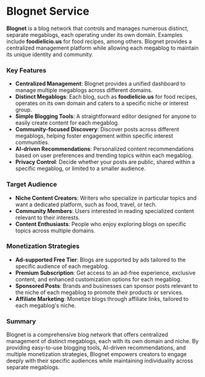 # Blognet Service

**Blognet** is a blog network that controls and manages numerous distinct,
separate megablogs,
each operating under its own domain. Examples include **foodielicio.us** for food recipes,
among others. Blognet provides a centralized management platform while allowing each megablog to maintain its unique identity and community.

### Key Features

- **Centralized Management**: Blognet provides a unified dashboard to manage multiple megablogs across different domains.
- **Distinct Megablogs**: Each blog, such as **foodielicio.us** for food recipes, operates on its own domain and caters to a specific niche or interest group.
- **Simple Blogging Tools**: A straightforward editor designed for anyone to easily create content for each megablog.
- **Community-focused Discovery**: Discover posts across different megablogs, helping foster engagement within specific interest communities.
- **AI-driven Recommendations**: Personalized content recommendations based on user preferences and trending topics within each megablog.
- **Privacy Control**: Decide whether your posts are public, shared within a specific megablog, or limited to a smaller audience.

### Target Audience

- **Niche Content Creators**: Writers who specialize in particular topics and want a dedicated platform, such as food, travel, or tech.
- **Community Members**: Users interested in reading specialized content relevant to their interests.
- **Content Enthusiasts**: People who enjoy exploring blogs on specific topics across multiple domains.

### Monetization Strategies

- **Ad-supported Free Tier**: Blogs are supported by ads tailored to the specific audience of each megablog.
- **Premium Subscription**: Get access to an ad-free experience, exclusive content, and enhanced customization options for each megablog.
- **Sponsored Posts**: Brands and businesses can sponsor posts relevant to the niche of each megablog to promote their products or services.
- **Affiliate Marketing**: Monetize blogs through affiliate links, tailored to each megablog's niche.

### Summary

Blognet is a comprehensive blog network that offers centralized management of distinct megablogs,
each with its own domain and niche. By providing easy-to-use blogging tools,
AI-driven recommendations,
and multiple monetization strategies,
Blognet empowers creators to engage deeply with their specific audiences while maintaining individuality across separate megablogs.
